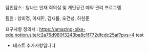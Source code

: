 탐인탐스 : 탐나는 인재 회의실 및 개인공간 예약 관리 프로그램

팀원 : 양희정, 이재민, 김새롬, 오건녕, 하헌준

요구사항 정의서 : https://amazing-bike-ede.notion.site/c2a79d980f3243ba8c1f772dfcdc25af?pvs=4
test

- 테스트 추가사항입니다
